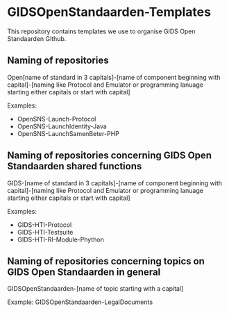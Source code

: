 # GIDSOpenStandaarden-Templates

This repository contains templates we use to organise GIDS Open Standaarden Github.

## Naming of repositories

Open[name of standard in 3 capitals]-[name of component beginning with capital]-[naming like Protocol and Emulator or programming lanuage starting either capitals or start with capital]

Examples:
- OpenSNS-Launch-Protocol
- OpenSNS-LaunchIdentity-Java
- OpenSNS-LaunchSamenBeter-PHP

## Naming of repositories concerning GIDS Open Standaarden shared functions

GIDS-[name of standard in 3 capitals]-[name of component beginning with capital]-[naming like Protocol and Emulator or programming lanuage starting either capitals or start with capital]

Examples:
- GIDS-HTI-Protocol
- GIDS-HTI-Testsuite
- GIDS-HTI-RI-Module-Phython 

## Naming of repositories concerning topics on GIDS Open Standaarden in general

GIDSOpenStandaarden-[name of topic starting with a capital]

Example: GIDSOpenStandaarden-LegalDocuments
